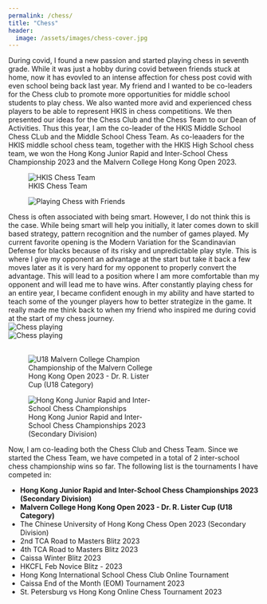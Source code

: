 ```yaml
---
permalink: /chess/
title: "Chess"
header:
  image: /assets/images/chess-cover.jpg
---
```


During covid, I found a new passion and started playing chess in seventh grade. While it was just a hobby during covid between friends stuck at home, now it has evovled to an intense affection for chess post covid with even school being back last year. My friend and I wanted to be co-leaders for the Chess club to promote more opportunities for middle school students to play chess. We also wanted more avid and experienced chess players to be able to represent HKIS in chess competitions. We then presented our ideas for the Chess Club and the Chess Team to our Dean of Activities. Thus this year, I am the co-leader of the HKIS Middle School Chess CLub and the Middle School Chess Team.  As co-leaaders for the HKIS middle school chess team, together with the HKIS High School chess team, we won the Hong Kong Junior Rapid and Inter-School Chess Championship 2023 and the Malvern College Hong Kong Open 2023.

<figure style="width: 100%" class="align-center">
  <img src="{{ site.url }}{{ site.baseurl }}/assets/images/chess-saint-joseph01.jpg" alt="HKIS Chess Team">
  <figcaption>HKIS Chess Team</figcaption>
</figure>

<figure style="width: 50%" class="align-right">
  <img src="{{ site.url }}{{ site.baseurl }}/assets/images/chess-w-jamison.jpg" alt="Playing Chess with Friends">
</figure>
Chess is often associated with being smart. However, I do not think this is the case. While being smart will help you initially, it later comes down to skill based strategy, pattern recognition and the number of games played. My current favorite opening is the Modern Variation for the Scandinavian Defense for blacks because of its risky and unpredictable play style. This is where I give my opponent an advantage at the start but take it back a few moves later as it is very hard for my opponent to properly convert the advantage. This will lead to a position where I am more comfortable than my opponent and will lead me to have wins. After constantly playing chess for an entire year, I became confident enough in my ability and have started to teach some of the younger players how to better strategize in the game. It really made me think back to when my friend who inspired me during covid at the start of my chess journey.

<div class="row">
  <div class="column" style="width: 50%;">
    <img src="{{ site.url }}{{ site.baseurl }}/assets/images/chess001.jpg" alt="Chess playing">
  </div>
  <div class="column" style="width: 50%;">
    <img src="{{ site.url }}{{ site.baseurl }}/assets/images/chess002.jpg" alt="Chess playing">
  </div>
</div>
<br />


<figure style="width: 50%" class="align-right">
  <img src="{{ site.url }}{{ site.baseurl }}/assets/images/chess-malvern.jpg" alt="U18 Malvern College Champion">
  <figcaption>Championship of the Malvern College Hong Kong Open 2023 - Dr. R. Lister Cup (U18 Category)</figcaption>
</figure>

<figure style="width: 50%" class="align-right">
  <img src="{{ site.url }}{{ site.baseurl }}/assets/images/chess-saint-joseph02.jpg" alt="Hong Kong Junior Rapid and Inter-School Chess Championships">
  <figcaption>Hong Kong Junior Rapid and Inter-School Chess Championships 2023 (Secondary Division)</figcaption>
</figure>

Now, I am co-leading both the Chess Club and Chess Team. Since we started the Chess Team, we have competed in a total of 2 inter-school chess championship wins so far. The following list is the tournaments I have competed in:

* **Hong Kong Junior Rapid and Inter-School Chess Championships 2023 (Secondary Division)**
* **Malvern College Hong Kong Open 2023 - Dr. R. Lister Cup (U18 Category)**
* The Chinese University of Hong Kong Chess Open 2023 (Secondary Division)
* 2nd TCA Road to Masters Blitz 2023
* 4th TCA Road to Masters Blitz 2023
* Caissa Winter Blitz 2023
* HKCFL Feb Novice Blitz - 2023
* Hong Kong International School Chess Club Online Tournament
* Caissa End of the Month (EOM) Tournament 2023
* St. Petersburg vs Hong Kong Online Chess Tournament 2023

